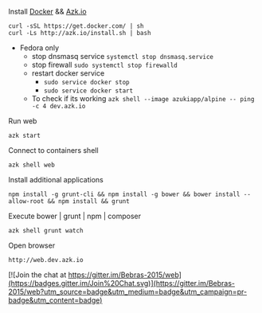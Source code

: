 Install [Docker](https://www.docker.com/) && [Azk.io](http://docs.azk.io/en/installation/)
```
curl -sSL https://get.docker.com/ | sh
curl -Ls http://azk.io/install.sh | bash
```
* Fedora only
    * stop dnsmasq service `systemctl stop dnsmasq.service`
    * stop firewall `sudo systemctl stop firewalld`
    * restart docker service
        - `sudo service docker stop`
        - `sudo service docker start`
    * To check if its working `azk shell --image azukiapp/alpine -- ping -c 4 dev.azk.io`

Run web
```
azk start
```
Connect to containers shell
```
azk shell web
```
Install additional applications
```
npm install -g grunt-cli && npm install -g bower && bower install --allow-root && npm install && grunt
```
Execute bower | grunt | npm | composer
```
azk shell grunt watch
```
Open browser
```
http://web.dev.azk.io
```

[![Join the chat at https://gitter.im/Bebras-2015/web](https://badges.gitter.im/Join%20Chat.svg)](https://gitter.im/Bebras-2015/web?utm_source=badge&utm_medium=badge&utm_campaign=pr-badge&utm_content=badge)